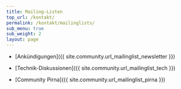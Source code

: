 ```yaml
---
title: Mailing-Listen
top_url: /kontakt/
permalink: /kontakt/mailinglists/
sub_menu: true
sub_weight: 2
layout: page
---
```


- [Ankündigungen]({{ site.community.url_mailinglist_newsletter }})
- [Technik-Diskussionen]({{ site.community.url_mailinglist_tech }})

- [Community Pirna]({{ site.community.url_mailinglist_pirna }})
